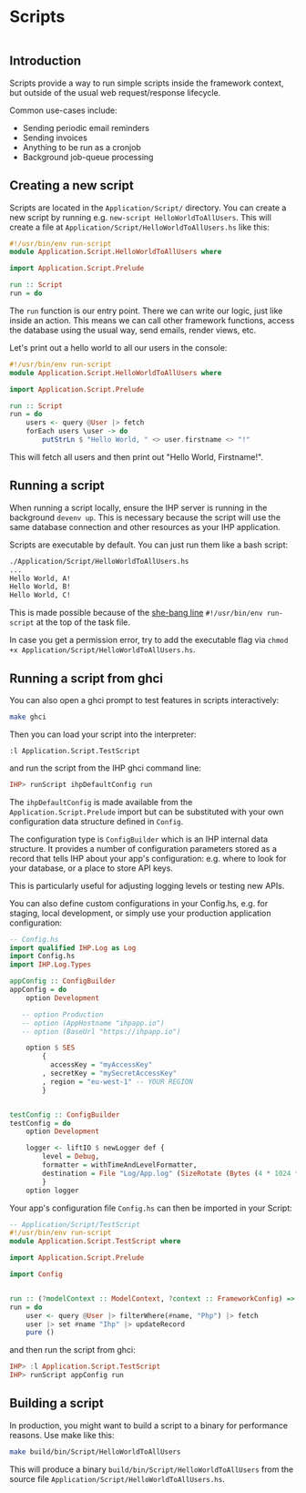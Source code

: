 # Scripts

```toc

```

## Introduction

Scripts provide a way to run simple scripts inside the framework context, but outside of the usual web request/response lifecycle.

Common use-cases include:

-   Sending periodic email reminders
-   Sending invoices
-   Anything to be run as a cronjob
-   Background job-queue processing

## Creating a new script

Scripts are located in the `Application/Script/` directory. You can create a new script by running e.g. `new-script HelloWorldToAllUsers`. This will create a file at `Application/Script/HelloWorldToAllUsers.hs` like this:

```haskell
#!/usr/bin/env run-script
module Application.Script.HelloWorldToAllUsers where

import Application.Script.Prelude

run :: Script
run = do
```

The `run` function is our entry point. There we can write our logic, just like inside an action. This means we can call other framework functions, access the database using the usual way, send emails, render views, etc.

Let's print out a hello world to all our users in the console:

```haskell
#!/usr/bin/env run-script
module Application.Script.HelloWorldToAllUsers where

import Application.Script.Prelude

run :: Script
run = do
    users <- query @User |> fetch
    forEach users \user -> do
        putStrLn $ "Hello World, " <> user.firstname <> "!"
```

This will fetch all users and then print out "Hello World, Firstname!".

## Running a script

When running a script locally, ensure the IHP server is running in the background `devenv up`. This is necessary because the script will use the same database connection and other resources as your IHP application.

Scripts are executable by default. You can just run them like a bash script:

```bash
./Application/Script/HelloWorldToAllUsers.hs
...
Hello World, A!
Hello World, B!
Hello World, C!
```

This is made possible because of the [she-bang line](https://en.wikipedia.org/wiki/Shebang_%28Unix%29) `#!/usr/bin/env run-script` at the top of the task file.

In case you get a permission error, try to add the executable flag via `chmod +x Application/Script/HelloWorldToAllUsers.hs`.

## Running a script from ghci

You can also open a ghci prompt to test features in scripts interactively:

```bash
make ghci
```

Then you can load your script into the interpreter:
```
:l Application.Script.TestScript
```

and run the script from the IHP ghci command line:

```haskell
IHP> runScript ihpDefaultConfig run
```

The `ihpDefaultConfig` is made available from the `Application.Script.Prelude` import but can be substituted
with your own configuration data structure defined in `Config`.

The configuration type is `ConfigBuilder` which is an IHP internal data structure. It provides
a number of configuration parameters stored as a record that tells IHP about your app's configuration:
e.g. where to look for your database, or a place to store API keys.

This is particularly useful for adjusting
logging levels or testing new APIs.

You can also define custom configurations in your Config.hs, e.g. for staging,
local development, or simply use your production application configuration:

```haskell
-- Config.hs
import qualified IHP.Log as Log
import Config.hs
import IHP.Log.Types

appConfig :: ConfigBuilder
appConfig = do
    option Development

   -- option Production
   -- option (AppHostname "ihpapp.io")
   -- option (BaseUrl "https://ihpapp.io")

    option $ SES
        {
          accessKey = "myAccessKey"
        , secretKey = "mySecretAccessKey"
        , region = "eu-west-1" -- YOUR REGION
        }


testConfig :: ConfigBuilder
testConfig = do
    option Development

    logger <- liftIO $ newLogger def {
        level = Debug,
        formatter = withTimeAndLevelFormatter,
        destination = File "Log/App.log" (SizeRotate (Bytes (4 * 1024 * 1024)) 4) defaultBufSize
        }
    option logger

```

Your app's configuration file `Config.hs` can then be imported in your Script:

```haskell
-- Application/Script/TestScript
#!/usr/bin/env run-script
module Application.Script.TestScript where

import Application.Script.Prelude

import Config


run :: (?modelContext :: ModelContext, ?context :: FrameworkConfig) => IO ()
run = do
    user <- query @User |> filterWhere(#name, "Php") |> fetch
    user |> set #name "Ihp" |> updateRecord
    pure ()

```

and then run the script from ghci:

```haskell
IHP> :l Application.Script.TestScript
IHP> runScript appConfig run
```

## Building a script

In production, you might want to build a script to a binary for performance reasons. Use make like this:

```bash
make build/bin/Script/HelloWorldToAllUsers
```

This will produce a binary `build/bin/Script/HelloWorldToAllUsers` from the source file `Application/Script/HelloWorldToAllUsers.hs`.
